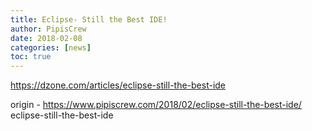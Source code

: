 ```yaml
---
title: Eclipse- Still the Best IDE!
author: PipisCrew
date: 2018-02-08
categories: [news]
toc: true
---
```


https://dzone.com/articles/eclipse-still-the-best-ide

origin - https://www.pipiscrew.com/2018/02/eclipse-still-the-best-ide/ eclipse-still-the-best-ide